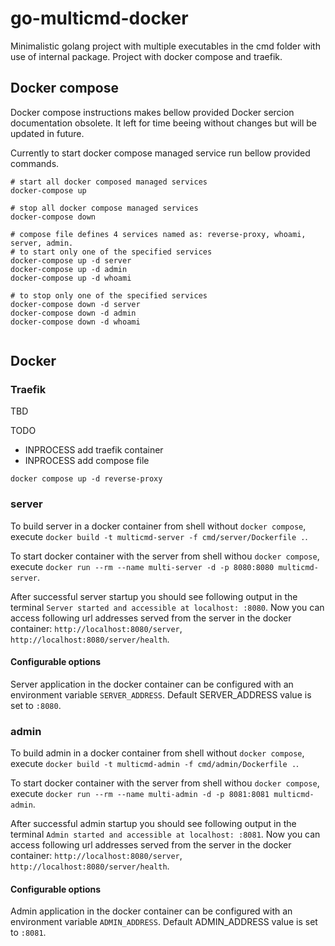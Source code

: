 # go-multicmd-docker

Minimalistic golang project with multiple executables in the cmd folder with use of internal package. Project with docker compose and traefik.

## Docker compose 

Docker compose instructions makes bellow provided Docker sercion documentation obsolete. It left for time beeing without changes but will be updated in future.

Currently to start docker compose managed service run bellow provided commands.

```shell
# start all docker composed managed services
docker-compose up

# stop all docker compose managed services
docker-compose down 

# compose file defines 4 services named as: reverse-proxy, whoami, server, admin.
# to start only one of the specified services
docker-compose up -d server
docker-compose up -d admin
docker-compose up -d whoami

# to stop only one of the specified services
docker-compose down -d server
docker-compose down -d admin
docker-compose down -d whoami


```


## Docker

### Traefik

TBD

TODO
- INPROCESS add traefik container
- INPROCESS add compose file 


`docker compose up -d reverse-proxy`

### server

To build server in a docker container from shell without `docker compose`, execute `docker build -t multicmd-server -f cmd/server/Dockerfile .`.

To start docker container with the server from shell withou `docker compose`, execute  `docker run --rm --name multi-server -d -p 8080:8080 multicmd-server`. 

After successful server startup you should see following output in the terminal `Server started and accessible at localhost: :8080`. Now you can access following url addresses served from the server in the docker container: `http://localhost:8080/server`, `http://localhost:8080/server/health`.

#### Configurable options

Server application in the docker container can be configured with an environment variable `SERVER_ADDRESS`. Default SERVER_ADDRESS value is set to `:8080`.

### admin

To build admin in a docker container from shell without `docker compose`, execute `docker build -t multicmd-admin -f cmd/admin/Dockerfile .`.

To start docker container with the server from shell withou `docker compose`, execute  `docker run --rm --name multi-admin -d -p 8081:8081 multicmd-admin`. 

After successful admin startup you should see following output in the terminal `Admin started and accessible at localhost: :8081`. Now you can access following url addresses served from the server in the docker container: `http://localhost:8080/server`, `http://localhost:8080/server/health`.

#### Configurable options

Admin application in the docker container can be configured with an environment variable `ADMIN_ADDRESS`. Default ADMIN_ADDRESS value is set to `:8081`.